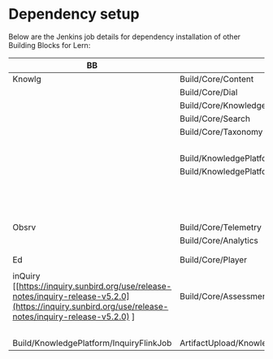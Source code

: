 # Dependency setup

Below are the Jenkins job details for dependency installation of other Building Blocks for Lern:

| **BB**                                                                                                                                                   | **Build**                                        | **ArtifactUpload**                        | **Deploy**                                          |
| -------------------------------------------------------------------------------------------------------------------------------------------------------- | ------------------------------------------------ | ----------------------------------------- | --------------------------------------------------- |
| Knowlg                                                                                                                                                   | Build/Core/Content                               | ArifactUpload/Core/Content                | Deploy/Kubernetes/Content                           |
|                                                                                                                                                          | Build/Core/Dial                                  | ArifactUpload/Core/Dial                   | Deploy/Kubernetes/Dial                              |
|                                                                                                                                                          | Build/Core/KnowledgeMW                           | ArifactUpload/Core/KnowledgeMW            | Deploy/Kubernetes/KnowledgeMW                       |
|                                                                                                                                                          | Build/Core/Search                                | ArifactUpload/Core/Search                 | Deploy/Kubernetes/Search                            |
|                                                                                                                                                          | Build/Core/Taxonomy                              | ArifactUpload/Core/Taxonomy               | Deploy/Kubernetes/Taxonomy                          |
|                                                                                                                                                          |                                                  |                                           | Deploy/Kubernetes/UploadSchema                      |
|                                                                                                                                                          | Build/KnowledgePlatform/FlinkJobs                | ArifactUpload/KnowledgePlatform/FlinkJobs | Deploy/KnowledgePlatform/FlinkJobs                  |
|                                                                                                                                                          | Build/KnowledgePlatform/SyncTool                 | Build/KnowledgePlatform/SyncTool          | Deploy/KnowledgePlatform/Neo4jElasticSearchSyncTool |
|                                                                                                                                                          |                                                  |                                           | Deploy/KnowledgePlatform/CassandraDbUpdate          |
|                                                                                                                                                          |                                                  |                                           | Deploy/KnowledgePlatform/Neo4j                      |
|                                                                                                                                                          |                                                  |                                           | Deploy/KnowledgePlatform/Neo4jDefinitionUpdate      |
|                                                                                                                                                          |                                                  |                                           |                                                     |
| Obsrv                                                                                                                                                    | Build/Core/Telemetry                             | ArifactUpload/Core/Telemetry              | Deploy/Kubernetes/Telemetry                         |
|                                                                                                                                                          | Build/Core/Analytics                             | ArifactUpload/Core/Analytics              | Deploy/Kubernetes/Analytics                         |
|                                                                                                                                                          |                                                  |                                           |                                                     |
|                                                                                                                                                          |                                                  |                                           |                                                     |
| Ed                                                                                                                                                       | Build/Core/Player                                | ArifactUpload/Core/Player                 | Deploy/Kubernetes/Player                            |
|                                                                                                                                                          |                                                  |                                           |                                                     |
| inQuiry \[[https://inquiry.sunbird.org/use/release-notes/inquiry-release-v5.2.0](https://inquiry.sunbird.org/use/release-notes/inquiry-release-v5.2.0) ] | Build/Core/Assessment                            | ArifactUpload/Core/Assessment             | Deploy/Kubernetes/Assessment                        |
|                                                                                                                                                          |                                                  | Deploy/Kubernetes/InquiryUploadSchema     |                                                     |
| Build/KnowledgePlatform/InquiryFlinkJob                                                                                                                  | ArtifactUpload/KnowledgePlatform/InquiryFlinkJob | Deploy/KnowledgePlatform/InquiryFlinkJob  |                                                     |
